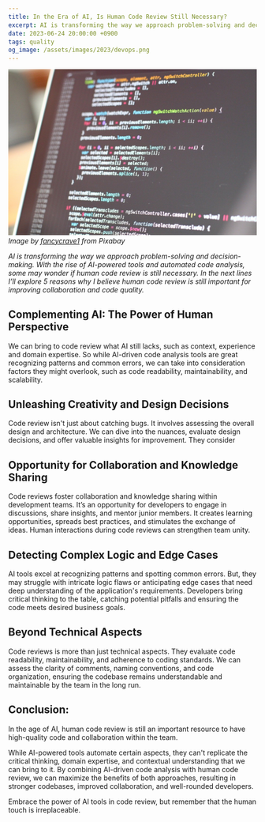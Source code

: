 ```yaml
---
title: In the Era of AI, Is Human Code Review Still Necessary?
excerpt: AI is transforming the way we approach problem-solving and decision-making. With the rise of AI-powered tools and automated code analysis, some may wonder if human code review is still necessary. In the next lines I’ll explore 5 reasons why I believe human code review is still important for improving collaboration and code quality.
date: 2023-06-24 20:00:00 +0900
tags: quality
og_image: /assets/images/2023/devops.png
---
```

![Laptop screen with code written on a dark background. Text is out of focus so just a few words can be read.](/assets/images/2023/code-screen.jpg)
*Image by [fancycrave1](https://pixabay.com/users/fancycrave1-1115284/?utm_source=link-attribution&utm_medium=referral&utm_campaign=image&utm_content=820275) from Pixabay*

*AI is transforming the way we approach problem-solving and decision-making. With the rise of AI-powered tools and automated code analysis, some may wonder if human code review is still necessary. In the next lines I’ll explore 5 reasons why I believe human code review is still important for improving collaboration and code quality.*

## Complementing AI: The Power of Human Perspective
We can bring to code review what AI still lacks, such as context, experience and domain expertise. So while AI-driven code analysis tools are great recognizing patterns and common errors, we can take into consideration factors they might overlook, such as code readability, maintainability, and scalability.

## Unleashing Creativity and Design Decisions
Code review isn't just about catching bugs. It involves assessing the overall design and architecture. We can dive into the nuances, evaluate design decisions, and offer valuable insights for improvement. They consider

## Opportunity for  Collaboration and Knowledge Sharing

Code reviews foster collaboration and knowledge sharing within development teams. It’s an opportunity for developers to engage in discussions, share insights, and mentor junior members. It creates learning opportunities, spreads best practices, and stimulates the exchange of ideas. Human interactions during code reviews can strengthen team unity.

## Detecting Complex Logic and Edge Cases

AI tools excel at recognizing patterns and spotting common errors. But, they may struggle with intricate logic flaws or anticipating edge cases that need deep understanding of the application's requirements. Developers bring critical thinking to the table, catching potential pitfalls and ensuring the code meets desired business goals.

## Beyond Technical Aspects

Code reviews is more than just technical aspects. They evaluate code readability, maintainability, and adherence to coding standards. We can assess the clarity of comments, naming conventions, and code organization, ensuring the codebase remains understandable and maintainable by the team in the long run.

## Conclusion:

In the age of AI, human code review is still an important resource to have high-quality code and collaboration within the team.

While AI-powered tools automate certain aspects, they can't replicate the critical thinking, domain expertise, and contextual understanding that we can bring to it. By combining AI-driven code analysis with human code review, we can maximize the benefits of both approaches, resulting in stronger codebases, improved collaboration, and well-rounded developers.

Embrace the power of AI tools in code review, but remember that the human touch is irreplaceable.
